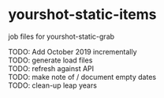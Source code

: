 # yourshot-static-items
job files for yourshot-static-grab

TODO: Add October 2019 incrementally  
TODO: generate load files  
TODO: refresh against API  
TODO: make note of / document empty dates  
TODO: clean-up leap years  
